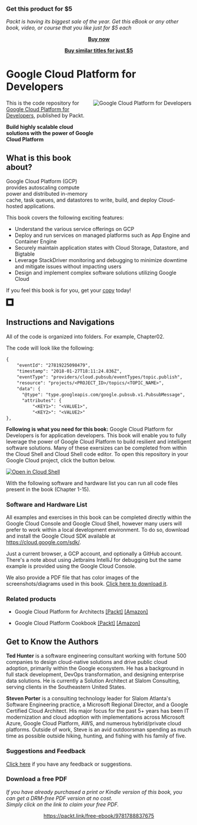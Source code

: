 
### Get this product for $5

<i>Packt is having its biggest sale of the year. Get this eBook or any other book, video, or course that you like just for $5 each</i>


<b><p align='center'>[Buy now](https://packt.link/9781788837675)</p></b>


<b><p align='center'>[Buy similar titles for just $5](https://subscription.packtpub.com/search)</p></b>


# Google Cloud Platform for Developers

<a href="https://www.packtpub.com/virtualization-and-cloud/google-cloud-platform-developers?utm_source=github&utm_medium=repository&utm_campaign=9781788837675"><img src="https://dz13w8afd47il.cloudfront.net/sites/default/files/imagecache/ppv4_main_book_cover/B09886_cover.png" alt="Google Cloud Platform for Developers" height="256px" align="right"></a>

This is the code repository for [Google Cloud Platform for Developers](https://www.packtpub.com/virtualization-and-cloud/google-cloud-platform-developers?utm_source=github&utm_medium=repository&utm_campaign=9781788837675), published by Packt.

**Build highly scalable cloud solutions with the power of Google Cloud Platform**

## What is this book about?
Google Cloud Platform (GCP) provides autoscaling compute power and distributed in-memory cache, task queues, and datastores to write, build, and deploy Cloud-hosted applications.

This book covers the following exciting features:
* Understand the various service offerings on GCP
* Deploy and run services on managed platforms such as App Engine and Container Engine
* Securely maintain application states with Cloud Storage, Datastore, and Bigtable
* Leverage StackDriver monitoring and debugging to minimize downtime and mitigate issues without impacting users
* Design and implement complex software solutions utilizing Google Cloud

If you feel this book is for you, get your [copy](https://www.amazon.com/dp/1788837673) today! 

<a href="https://www.packtpub.com/?utm_source=github&utm_medium=banner&utm_campaign=GitHubBanner"><img src="https://raw.githubusercontent.com/PacktPublishing/GitHub/master/GitHub.png" 
alt="https://www.packtpub.com/" border="5" /></a>


## Instructions and Navigations
All of the code is organized into folders. For example, Chapter02.

The code will look like the following:
```
{
    "eventId": "27819225098479",
    "timestamp": "2018-01-27T18:11:24.836Z",
    "eventType": "providers/cloud.pubsub/eventTypes/topic.publish",
    "resource": "projects/<PROJECT_ID>/topics/<TOPIC_NAME>",
    "data": {
      "@type": "type.googleapis.com/google.pubsub.v1.PubsubMessage",
      "attributes": {
          "<KEY1>": "<VALUE1>",
          "<KEY2>": "<VALUE2>"
},
```

**Following is what you need for this book:**
Google Cloud Platform for Developers is for application developers. This book will enable you to fully leverage the power of Google Cloud Platform to build resilient and intelligent software solutions. Many of these exersizes can be completed from within the Cloud Shell and Cloud Shell code editor. To open this repository in your Google Cloud project, click the button below.

[![Open in Cloud Shell](https://gstatic.com/cloudssh/images/open-btn.png)](https://console.cloud.google.com/cloudshell/open?git_repo=https://github.com/PacktPublishing/Google-Cloud-Platform-for-Developers&page=editor&print=misc/hello.txt&open_in_editor=README.md)

With the following software and hardware list you can run all code files present in the book (Chapter 1-15).

### Software and Hardware List

All examples and exercises in this book can be completed directly within the Google Cloud Console and Google Cloud Shell, however many users will prefer to work within a local development environment. To do so, download and install the Google Cloud SDK available
at https://cloud.google.com/sdk/. 

Just a current browser, a GCP account, and optionally a GitHub account. There's a note about using
Jetbrains IntelliJ for debugging but the same example is provided using the Google Cloud Console.

We also provide a PDF file that has color images of the screenshots/diagrams used in this book. [Click here to download it](https://www.packtpub.com/sites/default/files/downloads/GoogleCloudPlatformforDevelopers_ColorImages.pdf).

### Related products <Paste books from the Other books you may enjoy section>
* Google Cloud Platform for Architects [[Packt]](https://www.packtpub.com/virtualization-and-cloud/google-cloud-platform-architects?utm_source=github&utm_medium=repository&utm_campaign=9781788834308) [[Amazon]](https://www.amazon.com/dp/1788834305)

* Google Cloud Platform Cookbook [[Packt]](https://www.packtpub.com/virtualization-and-cloud/google-cloud-platform-cookbook?utm_source=github&utm_medium=repository&utm_campaign=9781788291996) [[Amazon]](https://www.amazon.com/dp/1788291999)

## Get to Know the Authors
**Ted Hunter**
is a software engineering consultant working with fortune 500 companies to design cloud-native solutions and drive public cloud adoption, primarily within the Google ecosystem. He has a background in full stack development, DevOps transformation, and designing enterprise data solutions. He is currently a Solution Architect at Slalom Consulting, serving clients in the Southeastern United States.

**Steven Porter**
is a consulting technology leader for Slalom Atlanta's Software Engineering practice, a Microsoft Regional Director, and a Google Certified Cloud Architect. His major focus for the past 5+ years has been IT modernization and cloud adoption with implementations across Microsoft Azure, Google Cloud Platform, AWS, and numerous hybrid/private cloud platforms. Outside of work, Steve is an avid outdoorsman spending as much time as possible outside hiking, hunting, and fishing with his family of five.


### Suggestions and Feedback
[Click here](https://docs.google.com/forms/d/e/1FAIpQLSdy7dATC6QmEL81FIUuymZ0Wy9vH1jHkvpY57OiMeKGqib_Ow/viewform) if you have any feedback or suggestions.


### Download a free PDF

 <i>If you have already purchased a print or Kindle version of this book, you can get a DRM-free PDF version at no cost.<br>Simply click on the link to claim your free PDF.</i>
<p align="center"> <a href="https://packt.link/free-ebook/9781788837675">https://packt.link/free-ebook/9781788837675 </a> </p>